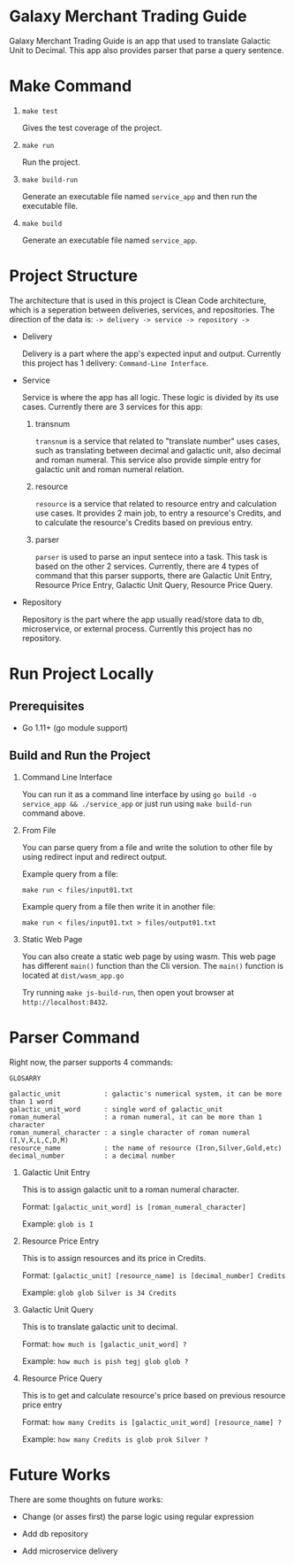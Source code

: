 # Galaxy Merchant Trading Guide
Galaxy Merchant Trading Guide is an app that used to translate Galactic Unit to Decimal. This app also provides parser that parse a query sentence.

# Make Command

1. `make test`

    Gives the test coverage of the project.

2. `make run`

    Run the project.

3. `make build-run`

    Generate an executable file named `service_app` and then run the executable file.

4. `make build`

    Generate an executable file named `service_app`.

# Project Structure

The architecture that is used in this project is Clean Code architecture, which is a seperation between deliveries, services, and repositories. The direction of the data is: `-> delivery -> service -> repository ->`

- Delivery

    Delivery is a part where the app's expected input and output. Currently this project has 1 delivery: `Command-Line Interface`.

- Service

    Service is where the app has all logic. These logic is divided by its use cases. Currently there are 3 services for this app:

    1. transnum

        `transnum` is a service that related to "translate number" uses cases, such as translating between decimal and galactic unit, also decimal and roman numeral. This service also provide simple entry for galactic unit and roman numeral relation.

    2. resource

        `resource` is a service that related to resource entry and calculation use cases. It provides 2 main job, to entry a resource's Credits, and to calculate the resource's Credits based on previous entry.

    3. parser

        `parser` is used to parse an input sentece into a task. This task is based on the other 2 services.
        Currently, there are 4 types of command that this parser supports, there are Galactic Unit Entry, Resource Price Entry, Galactic Unit Query, Resource Price Query.

- Repository

    Repository is the part where the app usually read/store data to db, microservice, or external process. Currently this project has no repository.


# Run Project Locally

## Prerequisites

- Go 1.11+ (go module support)

## Build and Run the Project

1. Command Line Interface

    You can run it as a command line interface by using `go build -o service_app && ./service_app` or just run using `make build-run` command above.

2. From File

    You can parse query from a file and write the solution to other file by using redirect input and redirect output.

    Example query from a file:

    `make run < files/input01.txt`

    Example query from a file then write it in another file:

    `make run < files/input01.txt > files/output01.txt`

3. Static Web Page

    You can also create a static web page by using wasm. This web page has different `main()` function than the Cli version. The `main()` function is located at `dist/wasm_app.go`
    
    Try running `make js-build-run`, then open yout browser at `http://localhost:8432`.

# Parser Command

Right now, the parser supports 4 commands:

```
GLOSARRY

galactic_unit           : galactic's numerical system, it can be more than 1 word
galactic_unit_word      : single word of galactic_unit
roman_numeral           : a roman numeral, it can be more than 1 character
roman_numeral_character : a single character of roman numeral (I,V,X,L,C,D,M)
resource_name           : the name of resource (Iron,Silver,Gold,etc)
decimal_number          : a decimal number
```

1. Galactic Unit Entry

    This is to assign galactic unit to a roman numeral character.
    
    Format: `[galactic_unit_word] is [roman_numeral_character]`

    Example: `glob is I`

2. Resource Price Entry

    This is to assign resources and its price in Credits.
    
    Format: `[galactic_unit] [resource_name] is [decimal_number] Credits`

    Example: `glob glob Silver is 34 Credits`

3. Galactic Unit Query

    This is to translate galactic unit to decimal.
    
    Format: `how much is [galactic_unit_word] ?`

    Example: `how much is pish tegj glob glob ?`

4. Resource Price Query

    This is to get and calculate resource's price based on previous resource price entry
    
    Format: `how many Credits is [galactic_unit_word] [resource_name] ?`

    Example: `how many Credits is glob prok Silver ?`

# Future Works

There are some thoughts on future works:

- Change (or asses first) the parse logic using regular expression

- Add db repository

- Add microservice delivery
